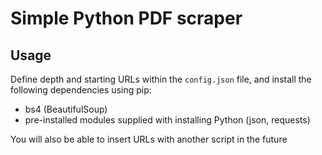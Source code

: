 # Simple Python PDF scraper

## Usage
Define depth and starting URLs within the ```config.json``` file, and install the following dependencies using pip:
 - bs4 (BeautifulSoup)
 - pre-installed modules supplied with installing Python (json, requests)

You will also be able to insert URLs with another script in the future
